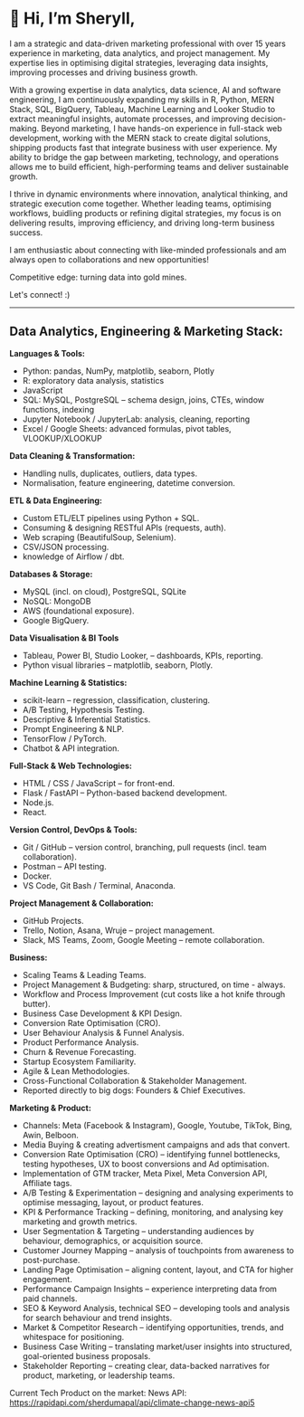 # 👋 Hi, I’m Sheryll, 

I am a strategic and data-driven marketing professional with over 15 years experience in marketing, data analytics, and project management. My expertise lies in optimising digital strategies, leveraging data insights, improving processes and driving business growth.

With a growing expertise in data analytics, data science, AI and software engineering, I am continuously expanding my skills in R, Python, MERN Stack, SQL, BigQuery, Tableau, Machine Learning and Looker Studio to extract meaningful insights, automate processes, and improving decision-making. Beyond marketing, I have hands-on experience in full-stack web development, working with the MERN stack to create digital solutions, shipping products fast that integrate business with user experience. My ability to bridge the gap between marketing, technology, and operations allows me to build efficient, high-performing teams and deliver sustainable growth.

I thrive in dynamic environments where innovation, analytical thinking, and strategic execution come together. Whether leading teams, optimising workflows, buidling products or refining digital strategies, my focus is on delivering results, improving efficiency, and driving long-term business success.

I am enthusiastic about connecting with like-minded professionals and am always open to collaborations and new opportunities!

Competitive edge: turning data into gold mines.

Let's connect! :)

-------------------

## Data Analytics, Engineering & Marketing Stack:

**Languages & Tools:**
- Python: pandas, NumPy, matplotlib, seaborn, Plotly
- R: exploratory data analysis, statistics
- JavaScript
- SQL: MySQL, PostgreSQL – schema design, joins, CTEs, window functions, indexing
- Jupyter Notebook / JupyterLab: analysis, cleaning, reporting
- Excel / Google Sheets: advanced formulas, pivot tables, VLOOKUP/XLOOKUP

**Data Cleaning & Transformation:**
- Handling nulls, duplicates, outliers, data types.
- Normalisation, feature engineering, datetime conversion.

**ETL & Data Engineering:**
- Custom ETL/ELT pipelines using Python + SQL.
- Consuming & designing RESTful APIs (requests, auth).
- Web scraping (BeautifulSoup, Selenium).
- CSV/JSON processing.
- knowledge of Airflow / dbt.

**Databases & Storage:**
- MySQL (incl. on cloud), PostgreSQL, SQLite
- NoSQL: MongoDB 
- AWS (foundational exposure).
- Google BigQuery.

**Data Visualisation & BI Tools**
- Tableau, Power BI, Studio Looker,  – dashboards, KPIs, reporting.
- Python visual libraries – matplotlib, seaborn, Plotly.

**Machine Learning & Statistics:**
- scikit-learn – regression, classification, clustering.
- A/B Testing, Hypothesis Testing.
- Descriptive & Inferential Statistics.
- Prompt Engineering & NLP. 
- TensorFlow / PyTorch.
- Chatbot & API integration. 

**Full-Stack & Web Technologies:** 
- HTML / CSS / JavaScript – for front-end.
- Flask / FastAPI – Python-based backend development.
- Node.js.
- React. 

**Version Control, DevOps & Tools:**
- Git / GitHub – version control, branching, pull requests (incl. team collaboration).
- Postman – API testing.
- Docker. 
- VS Code, Git Bash / Terminal, Anaconda.

**Project Management & Collaboration:**
- GitHub Projects.
- Trello, Notion, Asana, Wruje – project management. 
- Slack, MS Teams, Zoom, Google Meeting – remote collaboration.

**Business:**
- Scaling Teams & Leading Teams.
- Project Management & Budgeting: sharp, structured, on time - always. 
- Workflow and Process Improvement (cut costs like a hot knife through butter).
- Business Case Development & KPI Design.
- Conversion Rate Optimisation (CRO).
- User Behaviour Analysis & Funnel Analysis.
- Product Performance Analysis.
- Churn & Revenue Forecasting. 
- Startup Ecosystem Familiarity.
- Agile & Lean Methodologies.
- Cross-Functional Collaboration & Stakeholder Management.
- Reported directly to big dogs: Founders & Chief Executives.

**Marketing & Product:** 
- Channels: Meta (Facebook & Instagram), Google, Youtube, TikTok, Bing, Awin, Belboon. 
- Media Buying & creating advertisment campaigns and ads that convert.  
- Conversion Rate Optimisation (CRO) – identifying funnel bottlenecks, testing hypotheses, UX to boost conversions and Ad optimisation.
- Implementation of GTM tracker, Meta Pixel, Meta Conversion API, Affiliate tags.  
- A/B Testing & Experimentation – designing and analysing experiments to optimise messaging, layout, or product features.
- KPI & Performance Tracking – defining, monitoring, and analysing key marketing and growth metrics.
- User Segmentation & Targeting – understanding audiences by behaviour, demographics, or acquisition source.
- Customer Journey Mapping – analysis of touchpoints from awareness to post-purchase.
- Landing Page Optimisation – aligning content, layout, and CTA for higher engagement.
- Performance Campaign Insights – experience interpreting data from paid channels.
- SEO & Keyword Analysis, technical SEO – developing tools and analysis for search behaviour and trend insights.
- Market & Competitor Research – identifying opportunities, trends, and whitespace for positioning.
- Business Case Writing – translating market/user insights into structured, goal-oriented business proposals.
- Stakeholder Reporting – creating clear, data-backed narratives for product, marketing, or leadership teams.

Current Tech Product on the market: 
News API: https://rapidapi.com/sherdumapal/api/climate-change-news-api5
